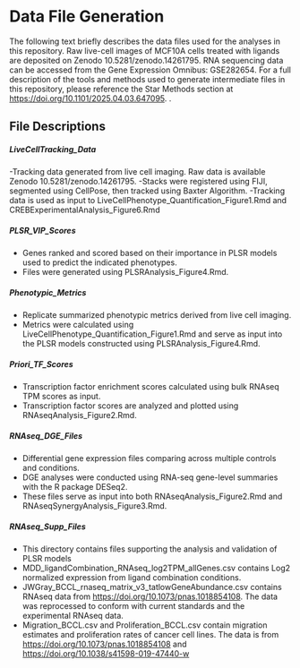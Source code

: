 # Data File Generation

The following text briefly describes the data files used for the analyses in this repository. Raw live-cell images of MCF10A cells treated with ligands are deposited on Zenodo 10.5281/zenodo.14261795. RNA sequencing data can be accessed from the Gene Expression Omnibus: GSE282654. For a full description of the tools and methods used to generate intermediate files in this repository, please reference the Star Methods section at https://doi.org/10.1101/2025.04.03.647095. .

## File Descriptions

##### LiveCellTracking_Data
-Tracking data generated from live cell imaging. Raw data is available Zenodo 10.5281/zenodo.14261795.
-Stacks were registered using FIJI, segmented using CellPose, then tracked using Baxter Algorithm.
-Tracking data is used as input to LiveCellPhenotype_Quantification_Figure1.Rmd and CREBExperimentalAnalysis_Figure6.Rmd
##### PLSR_VIP_Scores
- Genes ranked and scored based on their importance in PLSR models used to predict the indicated phenotypes.
- Files were generated using PLSRAnalysis_Figure4.Rmd. 
##### Phenotypic_Metrics
- Replicate summarized phenotypic metrics derived from live cell imaging.
- Metrics were calculated using LiveCellPhenotype_Quantification_Figure1.Rmd and serve as input into the PLSR models constructed using PLSRAnalysis_Figure4.Rmd. 
##### Priori_TF_Scores
- Transcription factor enrichment scores calculated using bulk RNAseq TPM scores as input.
- Transcription factor scores are analyzed and plotted using RNAseqAnalysis_Figure2.Rmd.
##### RNAseq_DGE_Files
- Differential gene expression files comparing across multiple controls and conditions.
- DGE analyses were conducted using RNA-seq gene-level summaries with the R package DESeq2.
- These files serve as input into both RNAseqAnalysis_Figure2.Rmd and RNAseqSynergyAnalysis_Figure3.Rmd.
##### RNAseq_Supp_Files
- This directory contains files supporting the analysis and validation of PLSR models
- MDD_ligandCombination_RNAseq_log2TPM_allGenes.csv contains Log2 normalized expression from ligand combination conditions.
- JWGray_BCCL_rnaseq_matrix_v3_tatlowGeneAbundance.csv contains RNAseq data from https://doi.org/10.1073/pnas.1018854108. The data was reprocessed to conform with current standards and the experimental RNAseq data.
- Migration_BCCL.csv and Proliferation_BCCL.csv contain migration estimates and proliferation rates of cancer cell lines. The data is from https://doi.org/10.1073/pnas.1018854108 and https://doi.org/10.1038/s41598-019-47440-w
